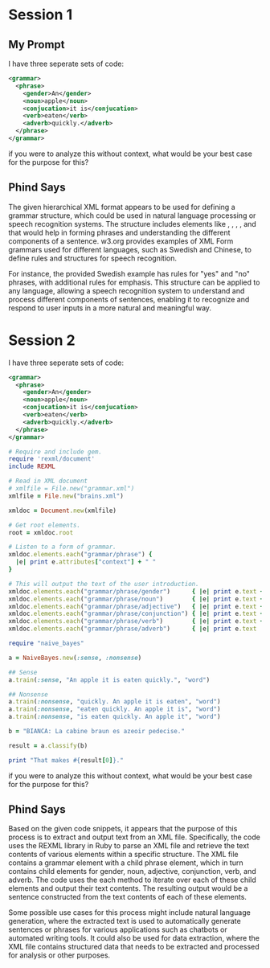 # Session 1

## My Prompt
I have three seperate sets of code:

~~~xml
<grammar>
  <phrase>
    <gender>An</gender>
    <noun>apple</noun>
    <conjucation>it is</conjucation>
    <verb>eaten</verb>
    <adverb>quickly.</adverb>
  </phrase>
</grammar>
~~~

if you were to analyze this without context, what would be your best case for the purpose for this?

## Phind Says
The given hierarchical XML format appears to be used for defining a grammar structure, which could be used in natural language processing or speech recognition systems. The structure includes elements like <gender>, <noun>, <conjucation>, <verb>, and <adverb> that would help in forming phrases and understanding the different components of a sentence. w3.org provides examples of XML Form grammars used for different languages, such as Swedish and Chinese, to define rules and structures for speech recognition.

For instance, the provided Swedish example has rules for "yes" and "no" phrases, with additional rules for emphasis. This structure can be applied to any language, allowing a speech recognition system to understand and process different components of sentences, enabling it to recognize and respond to user inputs in a more natural and meaningful way.

# Session 2
I have three seperate sets of code:

~~~xml
<grammar>
  <phrase>
    <gender>An</gender>
    <noun>apple</noun>
    <conjucation>it is</conjucation>
    <verb>eaten</verb>
    <adverb>quickly.</adverb>
  </phrase>
</grammar>
~~~

~~~ruby
# Require and include gem.
require 'rexml/document'
include REXML

# Read in XML document
# xmlfile = File.new("grammar.xml")
xmlfile = File.new("brains.xml")

xmldoc = Document.new(xmlfile)

# Get root elements.
root = xmldoc.root

# Listen to a form of grammar.
xmldoc.elements.each("grammar/phrase") { 
  |e| print e.attributes["context"] + " "
}

# This will output the text of the user introduction.
xmldoc.elements.each("grammar/phrase/gender")      { |e| print e.text + " " }
xmldoc.elements.each("grammar/phrase/noun")        { |e| print e.text + " " }
xmldoc.elements.each("grammar/phrase/adjective")   { |e| print e.text + " " }
xmldoc.elements.each("grammar/phrase/conjunction") { |e| print e.text + " " }
xmldoc.elements.each("grammar/phrase/verb")        { |e| print e.text + " " }
xmldoc.elements.each("grammar/phrase/adverb")      { |e| print e.text       }

~~~

~~~ruby
require "naive_bayes"

a = NaiveBayes.new(:sense, :nonsense)

## Sense
a.train(:sense, "An apple it is eaten quickly.", "word")

## Nonsense
a.train(:nonsense, "quickly. An apple it is eaten", "word")
a.train(:nonsense, "eaten quickly. An apple it is", "word")
a.train(:nonsense, "is eaten quickly. An apple it", "word")

b = "BIANCA: La cabine braun es azeoir pedecise."

result = a.classify(b)

print "That makes #{result[0]}."
~~~

if you were to analyze this without context, what would be your best case for the purpose for this?
  
## Phind Says
Based on the given code snippets, it appears that the purpose of this process is to extract and output text from an XML file. Specifically, the code uses the REXML library in Ruby to parse an XML file and retrieve the text contents of various elements within a specific structure. The XML file contains a grammar element with a child phrase element, which in turn contains child elements for gender, noun, adjective, conjunction, verb, and adverb. The code uses the each method to iterate over each of these child elements and output their text contents. The resulting output would be a sentence constructed from the text contents of each of these elements.

Some possible use cases for this process might include natural language generation, where the extracted text is used to automatically generate sentences or phrases for various applications such as chatbots or automated writing tools. It could also be used for data extraction, where the XML file contains structured data that needs to be extracted and processed for analysis or other purposes.
